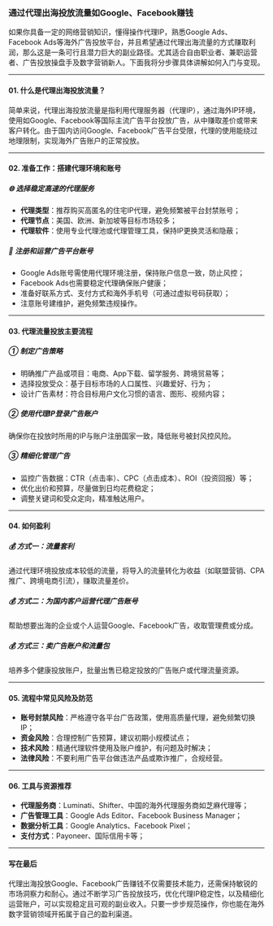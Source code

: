 ### 通过代理出海投放流量如Google、Facebook赚钱

如果你具备一定的网络营销知识，懂得操作代理IP，熟悉Google Ads、Facebook Ads等海外广告投放平台，并且希望通过代理出海流量的方式赚取利润，那么这是一条可行且潜力巨大的副业路径。尤其适合自由职业者、兼职运营者、广告投放操盘手及数字营销新人。下面我将分步骤具体讲解如何入门与变现。

***

#### 01. 什么是代理出海投放流量？

简单来说，代理出海投放流量是指利用代理服务器（代理IP），通过海外IP环境，使用如Google、Facebook等国际主流广告平台投放广告，从中赚取差价或带来客户转化。由于国内访问Google、Facebook广告平台受限，代理的使用能绕过地理限制，实现海外广告账户的正常投放。

***

#### 02. 准备工作：搭建代理环境和账号

##### 🌐 选择稳定高速的代理服务

* **代理类型**：推荐购买高匿名的住宅IP代理，避免频繁被平台封禁账号；
* **代理节点**：美国、欧洲、新加坡等目标市场较多；
* **代理软件**：使用专业代理池或代理管理工具，保持IP更换灵活和隐蔽；

##### 🔑 注册和运营广告平台账号

* Google Ads账号需使用代理环境注册，保持账户信息一致，防止风控；
* Facebook Ads也需要稳定代理确保账户健康；
* 准备好联系方式、支付方式和海外手机号（可通过虚拟号码获取）；
* 注意账号建维护，避免频繁违规操作。

***

#### 03. 代理流量投放主要流程

##### ① 制定广告策略

* 明确推广产品或项目：电商、App下载、留学服务、跨境贸易等；
* 选择投放受众：基于目标市场的人口属性、兴趣爱好、行为；
* 设计广告素材：符合目标用户文化习惯的语言、图形、视频内容；

##### ② 使用代理IP登录广告账户

确保你在投放时所用的IP与账户注册国家一致，降低账号被封风控风险。

##### ③ 精细化管理广告

* 监控广告数据：CTR（点击率）、CPC（点击成本）、ROI（投资回报）等；
* 优化出价和预算，尽量做到日均花费稳定；
* 调整关键词和受众定向，精准触达用户。

***

#### 04. 如何盈利

##### 💰 方式一：流量套利

通过代理环境投放成本较低的流量，将导入的流量转化为收益（如联盟营销、CPA推广、跨境电商引流），赚取流量差价。

##### 💰 方式二：为国内客户运营代理广告账号

帮助想要出海的企业或个人运营Google、Facebook广告，收取管理费或分成。

##### 💰 方式三：卖广告账户和流量包

培养多个健康投放账户，批量出售已稳定投放的广告账户或代理流量资源。

***

#### 05. 流程中常见风险及防范

* **账号封禁风险**：严格遵守各平台广告政策，使用高质量代理，避免频繁切换IP；
* **资金风险**：合理控制广告预算，建议初期小规模试点；
* **技术风险**：精通代理软件使用及账户维护，有问题及时解决；
* **法律风险**：不要利用广告平台做违法产品或欺诈推广，合规经营。

***

#### 06. 工具与资源推荐

* **代理服务商**：Luminati、Shifter、中国的海外代理服务商如芝麻代理等；
* **广告管理工具**：Google Ads Editor、Facebook Business Manager；
* **数据分析工具**：Google Analytics、Facebook Pixel；
* **支付方式**：Payoneer、国际信用卡等；

***

#### 写在最后

代理出海投放Google、Facebook广告赚钱不仅需要技术能力，还需保持敏锐的市场洞察力和耐心。通过不断学习广告投放技巧，优化代理IP稳定性，以及精细化运营账户，可以实现稳定且可观的副业收入。只要一步步规范操作，你也能在海外数字营销领域开拓属于自己的盈利渠道。